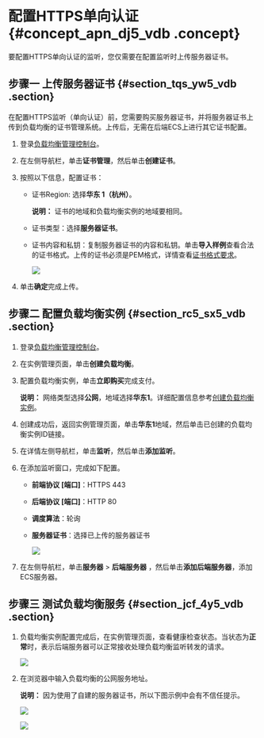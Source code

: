 # 配置HTTPS单向认证 {#concept_apn_dj5_vdb .concept}

要配置HTTPS单向认证的监听，您仅需要在配置监听时上传服务器证书。

## 步骤一 上传服务器证书 {#section_tqs_yw5_vdb .section}

在配置HTTPS监听（单向认证）前，您需要购买服务器证书，并将服务器证书上传到负载均衡的证书管理系统。上传后，无需在后端ECS上进行其它证书配置。

1.  登录[负载均衡管理控制台](https://slbnew.console.aliyun.com/?spm=5176.2020520101.1002.d10slb.2kxze4#/list/cn-hangzhou)。
2.  在左侧导航栏，单击**证书管理**，然后单击**创建证书**。
3.  按照以下信息，配置证书：
    -   证书Region: 选择**华东 1（杭州）**。

        **说明：** 证书的地域和负载均衡实例的地域要相同。

    -   证书类型：选择**服务器证书**。
    -   证书内容和私钥：复制服务器证书的内容和私钥。单击**导入样例**查看合法的证书格式。上传的证书必须是PEM格式，详情查看[证书格式要求](intl.zh-CN/用户指南/证书管理/证书要求.md#)。

        ![](http://static-aliyun-doc.oss-cn-hangzhou.aliyuncs.com/assets/img/4132/2640_zh-CN.png)

4.  单击**确定**完成上传。

## 步骤二 配置负载均衡实例 {#section_rc5_sx5_vdb .section}

1.  登录[负载均衡管理控制台](https://slbnew.console.aliyun.com/?spm=5176.2020520101.1002.d10slb.2kxze4#/list/cn-hangzhou)。
2.  在实例管理页面，单击**创建负载均衡**。
3.  配置负载均衡实例，单击**立即购买**完成支付。

    **说明：** 网络类型选择**公网**，地域选择**华东1**。详细配置信息参考[创建负载均衡实例](intl.zh-CN/用户指南/负载均衡实例/创建实例.md#)。

4.  创建成功后，返回实例管理页面，单击**华东1**地域，然后单击已创建的负载均衡实例ID链接。
5.  在详情左侧导航栏，单击**监听**，然后单击**添加监听**。
6.  在添加监听窗口，完成如下配置。
    -   **前端协议 \[端口\]**：HTTPS 443
    -   **后端协议 \[端口\]**：HTTP 80
    -   **调度算法**：轮询
    -   **服务器证书**：选择已上传的服务器证书

        ![](http://static-aliyun-doc.oss-cn-hangzhou.aliyuncs.com/assets/img/4132/2645_zh-CN.png)

7.  在左侧导航栏，单击**服务器** \> **后端服务器** ，然后单击**添加后端服务器**，添加ECS服务器。

## 步骤三 测试负载均衡服务 {#section_jcf_4y5_vdb .section}

1.  负载均衡实例配置完成后，在实例管理页面，查看健康检查状态。当状态为**正常**时，表示后端服务器可以正常接收处理负载均衡监听转发的请求。

    ![](http://static-aliyun-doc.oss-cn-hangzhou.aliyuncs.com/assets/img/4132/2649_zh-CN.png)

2.  在浏览器中输入负载均衡的公网服务地址。

    **说明：** 因为使用了自建的服务器证书，所以下图示例中会有不信任提示。

    ![](http://static-aliyun-doc.oss-cn-hangzhou.aliyuncs.com/assets/img/4132/2660_zh-CN.png)

    ![](http://static-aliyun-doc.oss-cn-hangzhou.aliyuncs.com/assets/img/4132/2661_zh-CN.png)


